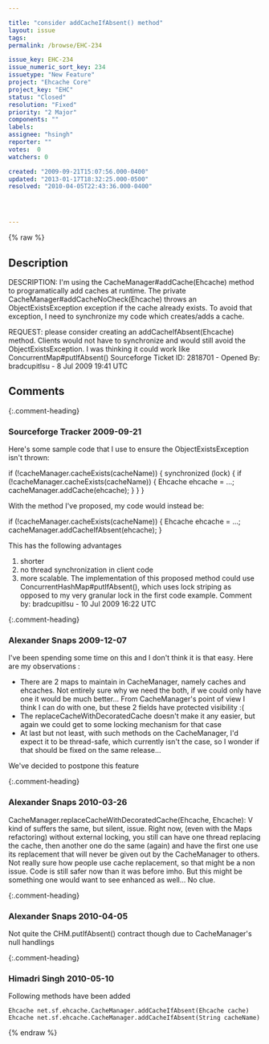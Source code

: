 ```yaml
---

title: "consider addCacheIfAbsent() method"
layout: issue
tags: 
permalink: /browse/EHC-234

issue_key: EHC-234
issue_numeric_sort_key: 234
issuetype: "New Feature"
project: "Ehcache Core"
project_key: "EHC"
status: "Closed"
resolution: "Fixed"
priority: "2 Major"
components: ""
labels: 
assignee: "hsingh"
reporter: ""
votes:  0
watchers: 0

created: "2009-09-21T15:07:56.000-0400"
updated: "2013-01-17T18:32:25.000-0500"
resolved: "2010-04-05T22:43:36.000-0400"




---
```


{% raw %}

## Description

<div markdown="1" class="description">

DESCRIPTION: I'm using the CacheManager#addCache(Ehcache) method to programatically add caches at runtime. The private CacheManager#addCacheNoCheck(Ehcache) throws an ObjectExistsException exception if the cache already exists. To avoid that exception, I need to synchronize my code which creates/adds a cache.

REQUEST: please consider creating an addCacheIfAbsent(Ehcache) method. Clients would not have to synchronize and would still avoid the ObjectExistsException. I was thinking it could work like ConcurrentMap#putIfAbsent()
Sourceforge Ticket ID: 2818701 - Opened By: bradcupitlsu - 8 Jul 2009 19:41 UTC

</div>

## Comments


{:.comment-heading}
### **Sourceforge Tracker** <span class="date">2009-09-21</span>

<div markdown="1" class="comment">

Here's some sample code that I use to ensure the ObjectExistsException isn't thrown:

if (!cacheManager.cacheExists(cacheName)) \{
    synchronized (lock) {
        if (!cacheManager.cacheExists(cacheName)) {
            Ehcache ehcache = ...;
            cacheManager.addCache(ehcache);
        }
    }
\}

With the method I've proposed, my code would instead be:

if (!cacheManager.cacheExists(cacheName)) \{
    Ehcache ehcache = ...;
    cacheManager.addCacheIfAbsent(ehcache);
\}

This has the following advantages
1) shorter
2) no thread synchronization in client code
3) more scalable. The implementation of this proposed method could use ConcurrentHashMap#putIfAbsent(), which uses lock striping as opposed to my very granular lock in the first code example.
Comment by: bradcupitlsu - 10 Jul 2009 16:22 UTC

</div>


{:.comment-heading}
### **Alexander Snaps** <span class="date">2009-12-07</span>

<div markdown="1" class="comment">

I've been spending some time on this and I don't think it is that easy.
Here are my observations :
- There are 2 maps to maintain in CacheManager, namely caches and ehcaches. Not entirely sure why we need the both, if we could only have one it would be much better... From CacheManager's point of view I think I can do with one, but these 2 fields have protected visibility :(
- The replaceCacheWithDecoratedCache doesn't make it any easier, but again we could get to some locking mechanism for that case
- At last but not least, with such methods on the CacheManager, I'd expect it to be thread-safe, which currently isn't the case, so I wonder if that should be fixed on the same release...

We've decided to postpone this feature

</div>


{:.comment-heading}
### **Alexander Snaps** <span class="date">2010-03-26</span>

<div markdown="1" class="comment">

CacheManager.replaceCacheWithDecoratedCache(Ehcache, Ehcache): V kind of suffers the same, but silent, issue.
Right now, (even with the Maps refactoring) without external locking, you still can have one thread replacing the cache, then another one do the same (again) and have the first one use its replacement that will never be given out by the CacheManager to others.
Not really sure how people use cache replacement, so that might be a non issue. Code is still safer now than it was before imho. But this might be something one would want to see enhanced as well... No clue.

</div>


{:.comment-heading}
### **Alexander Snaps** <span class="date">2010-04-05</span>

<div markdown="1" class="comment">

Not quite the CHM.putIfAbsent() contract though due to CacheManager's null handlings

</div>


{:.comment-heading}
### **Himadri Singh** <span class="date">2010-05-10</span>

<div markdown="1" class="comment">

Following methods have been added 

```
Ehcache net.sf.ehcache.CacheManager.addCacheIfAbsent(Ehcache cache)
Ehcache net.sf.ehcache.CacheManager.addCacheIfAbsent(String cacheName)
```



</div>



{% endraw %}
